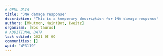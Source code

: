 ```yaml
---
# GPML DATA
title: "DNA damage response"
description: "This is a temporary description for DNA damage response"
authors: [Mkutmon, MaintBot, Eweitz]
organisms: [Bos taurus]
# ADDITIONAL DATA
last-edited: 2021-05-09
communities: []
wpid: "WP3119"
---
```

